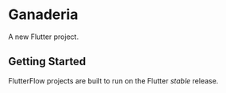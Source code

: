 # Ganaderia

A new Flutter project.

## Getting Started

FlutterFlow projects are built to run on the Flutter _stable_ release.
